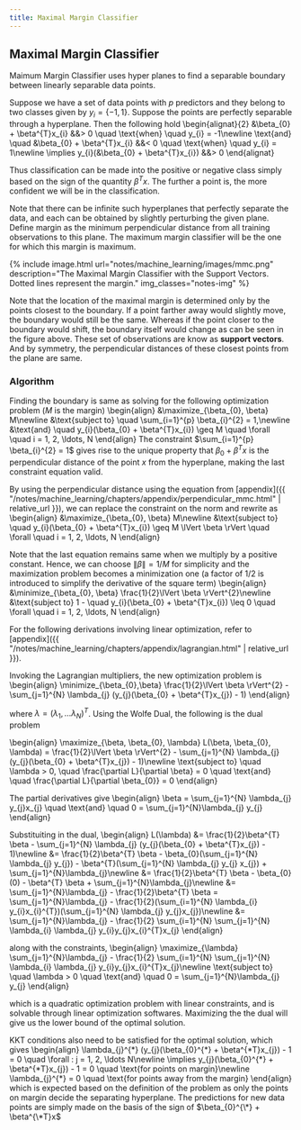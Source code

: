 ```yaml
---
title: Maximal Margin Classifier
---
```


## Maximal Margin Classifier

Maimum Margin Classifier uses hyper planes to find a separable boundary between linearly separable data points.


Suppose we have a set of data points with $p$ predictors and they belong to two classes given by $y_{i} = \{-1 , 1\}$. Suppose the points are perfectly separable through a hyperplane. Then the following hold
\begin{alignat}{2}
        &\beta_{0} + \beta^{T}x_{i} &&> 0 \quad \text{when} \quad y_{i} = -1\newline
        \text{and} \quad &\beta_{0} + \beta^{T}x_{i} &&< 0 \quad \text{when} \quad y_{i} = 1\newline
        \implies y_{i}(&\beta_{0} + \beta^{T}x_{i}) &&> 0
    \end{alignat}

Thus classification can be made into the positive or negative class simply based on the sign of the quantity $\beta^{T}x$. The further a point is, the more confident we will be in the classification.


Note that there can be infinite such hyperplanes that perfectly separate the data, and each can be obtained by slightly perturbing the given plane. Define margin as the minimum perpendicular distance from all training observations to this plane. The maximum margin classifier will be the one for which this margin is maximum.

{% include image.html url="notes/machine_learning/images/mmc.png" description="The Maximal Margin Classifier with the Support Vectors. Dotted lines represent the margin." img_classes="notes-img" %}

Note that the location of the maximal margin is determined only by the points closest to the boundary. If a point farther away would slightly move, the boundary would still be the same. Whereas if the point closer to the boundary would shift, the boundary itself would change as can be seen in the figure above. These set of observations are know as **support vectors**. And by symmetry, the perpendicular distances of these closest points from the plane are same.

### Algorithm

Finding the boundary is same as solving for the following optimization problem ($M$ is the margin)
\begin{align}
        &\maximize_{\beta_{0}, \beta} M\newline
        &\text{subject to} \quad \sum_{i=1}^{p} \beta_{i}^{2} = 1,\newline
        &\text{and} \quad y_{i}(\beta_{0} + \beta^{T}x_{i}) \geq M \quad \forall \quad i = 1, 2, \ldots, N
    \end{align}
The constraint $\sum_{i=1}^{p} \beta_{i}^{2} = 1$ gives rise to the unique property that $\beta_{0} + \beta^{T}x$ is the perpendicular distance of the point $x$ from the hyperplane, making the last constraint equation valid.


By using the perpendicular distance using the equation from [appendix]({{ "/notes/machine_learning/chapters/appendix/perpendicular_mmc.html" | relative_url }}), we can replace the constraint on the norm and rewrite as
\begin{align}
        &\maximize_{\beta_{0}, \beta} M\newline
        &\text{subject to} \quad y_{i}(\beta_{0} + \beta^{T}x_{i}) \geq M \lVert \beta \rVert \quad \forall \quad i = 1, 2, \ldots, N
    \end{align}

Note that the last equation remains same when we multiply by a positive constant. Hence, we can choose $\lVert \beta \rVert = 1/M$ for simplicity and the maximization problem becomes a minimization one (a factor of $1/2$ is introduced to simplify the derivative of the square term)
\begin{align}
        &\minimize_{\beta_{0}, \beta}  \frac{1}{2}\lVert \beta \rVert^{2}\newline
        &\text{subject to} 1 - \quad y_{i}(\beta_{0} + \beta^{T}x_{i}) \leq 0 \quad \forall \quad i = 1, 2, \ldots, N
    \end{align}

For the following derivations involving linear optimization, refer to [appendix]({{ "/notes/machine_learning/chapters/appendix/lagrangian.html" | relative_url }}).

Invoking the Lagrangian multipliers, the new optimization problem is
\begin{align}
        \minimize_{\beta_{0},\beta}  \frac{1}{2}\lVert \beta \rVert^{2} - \sum_{j=1}^{N} \lambda_{j} (y_{j}(\beta_{0} + \beta^{T}x_{j}) - 1)
    \end{align}

where $\lambda = (\lambda_{1}, \ldots \lambda_{N})^{T}$. Using the Wolfe Dual, the following is the dual problem

\begin{align}
        \maximize_{\beta, \beta_{0}, \lambda} L(\beta, \beta_{0}, \lambda) = \frac{1}{2}\lVert \beta \rVert^{2} - \sum_{j=1}^{N} \lambda_{j} (y_{j}(\beta_{0} + \beta^{T}x_{j}) - 1)\newline
        \text{subject to} \quad \lambda > 0, \quad \frac{\partial L}{\partial \beta} = 0 \quad \text{and} \quad \frac{\partial L}{\partial \beta_{0}} = 0
    \end{align}

The partial derivatives give
\begin{align}
        \beta = \sum_{j=1}^{N} \lambda_{j} y_{j}x_{j} \quad \text{and} \quad 0 = \sum_{j=1}^{N}\lambda_{j} y_{j}
    \end{align}

Substituiting in the dual,
\begin{align}
        L(\lambda) &= \frac{1}{2}\beta^{T} \beta - \sum_{j=1}^{N} \lambda_{j} (y_{j}(\beta_{0} + \beta^{T}x_{j}) - 1)\newline
        &= \frac{1}{2}\beta^{T} \beta - \beta_{0}(\sum_{j=1}^{N} \lambda_{j} y_{j}) - \beta^{T}(\sum_{j=1}^{N} \lambda_{j} y_{j} x_{j}) + \sum_{j=1}^{N}\lambda_{j}\newline
        &= \frac{1}{2}\beta^{T} \beta - \beta_{0}(0) - \beta^{T} \beta + \sum_{j=1}^{N}\lambda_{j}\newline
        &= \sum_{j=1}^{N}\lambda_{j} - \frac{1}{2}\beta^{T} \beta
        = \sum_{j=1}^{N}\lambda_{j} - \frac{1}{2}(\sum_{i=1}^{N} \lambda_{i} y_{i}x_{i}^{T})(\sum_{j=1}^{N} \lambda_{j} y_{j}x_{j})\newline
        &= \sum_{j=1}^{N}\lambda_{j} - \frac{1}{2} \sum_{i=1}^{N} \sum_{j=1}^{N} \lambda_{i} \lambda_{j} y_{i}y_{j}x_{i}^{T}x_{j}
    \end{align}

along with the constraints,
\begin{align}
        \maximize_{\lambda} \sum_{j=1}^{N}\lambda_{j} - \frac{1}{2} \sum_{i=1}^{N} \sum_{j=1}^{N} \lambda_{i} \lambda_{j} y_{i}y_{j}x_{i}^{T}x_{j}\newline
        \text{subject to} \quad \lambda > 0 \quad \text{and} \quad 0 = \sum_{j=1}^{N}\lambda_{j} y_{j}
    \end{align}

which is a quadratic optimization problem with linear constraints, and is solvable through linear optimization softwares. Maximizing the the dual will give us the lower bound of the optimal solution.


KKT conditions also need to be satisfied for the optimal solution, which gives
\begin{align}
        \lambda_{j}^{\*} (y_{j}(\beta_{0}^{\*} + \beta^{\*T}x_{j}) - 1 = 0 \quad \forall \: j = 1, 2, \ldots N\newline
        \implies y_{j}(\beta_{0}^{\*} + \beta^{\*T}x_{j}) - 1 = 0 \quad \text{for points on margin}\newline
        \lambda_{j}^{\*} = 0 \quad \text{for points away from the margin}
    \end{align}
which is expected based on the definition of the problem as only the points on margin decide the separating hyperplane. The predictions for new data points are simply made on the basis of the sign of $\beta_{0}^{\*} + \beta^{\*T}x$
